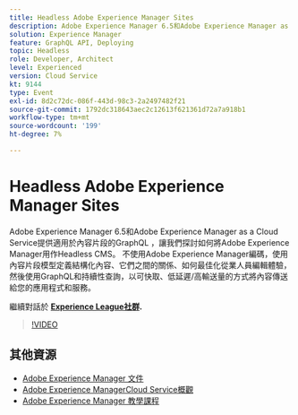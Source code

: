 ```yaml
---
title: Headless Adobe Experience Manager Sites
description: Adobe Experience Manager 6.5和Adobe Experience Manager as a Cloud Service提供適用於內容片段的GraphQL ，讓我們探討如何將Adobe Experience Manager用作Headless CMS。 不使用Adobe Experience Manager編碼，使用內容片段模型定義結構化內容、它們之間的關係、如何最佳化從業人員編輯體驗，然後使用GraphQL和持續性查詢，以可快取、低延遲/高輸送量的方式將內容傳送給您的應用程式和服務。
solution: Experience Manager
feature: GraphQL API, Deploying
topic: Headless
role: Developer, Architect
level: Experienced
version: Cloud Service
kt: 9144
type: Event
exl-id: 8d2c72dc-086f-443d-98c3-2a2497482f21
source-git-commit: 1792dc318643aec2c12613f621361d72a7a918b1
workflow-type: tm+mt
source-wordcount: '199'
ht-degree: 7%

---
```


# Headless Adobe Experience Manager Sites

Adobe Experience Manager 6.5和Adobe Experience Manager as a Cloud Service提供適用於內容片段的GraphQL ，讓我們探討如何將Adobe Experience Manager用作Headless CMS。 不使用Adobe Experience Manager編碼，使用內容片段模型定義結構化內容、它們之間的關係、如何最佳化從業人員編輯體驗，然後使用GraphQL和持續性查詢，以可快取、低延遲/高輸送量的方式將內容傳送給您的應用程式和服務。

繼續對話於 **[Experience League社群](https://adobe.ly/39H5BWo).**

>[!VIDEO](https://video.tv.adobe.com/v/337576/?quality=12&learn=on&hidetitle=true)

## 其他資源

- [Adobe Experience Manager 文件](https://experienceleague.adobe.com/docs/experience-manager-cloud-service.html)
- [Adobe Experience ManagerCloud Service概觀](https://experienceleague.adobe.com/docs/experience-manager-cloud-service/overview/home.html)
- [Adobe Experience Manager 教學課程](https://experienceleague.adobe.com/docs/experience-manager-tutorials.html)
